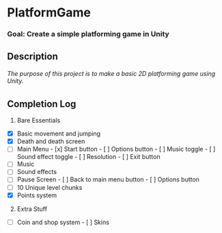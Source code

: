 # PlatformGame
### Goal: Create a simple platforming game in Unity


## Description
###### The purpose of this project is to make a basic 2D platforming game using Unity.

## Completion Log
1. Bare Essentials
- [x] Basic movement and jumping
- [x] Death and death screen
- [ ] Main Menu
      - [x] Start button
      - [ ] Options button
            - [ ] Music toggle
            - [ ] Sound effect toggle
            - [ ] Resolution
      - [ ] Exit button
- [ ] Music
- [ ] Sound effects
- [ ] Pause Screen
      - [ ] Back to main menu button
      - [ ] Options button
- [ ] 10 Unique level chunks
- [x] Points system

2. Extra Stuff
- [ ] Coin and shop system
      - [ ] Skins
